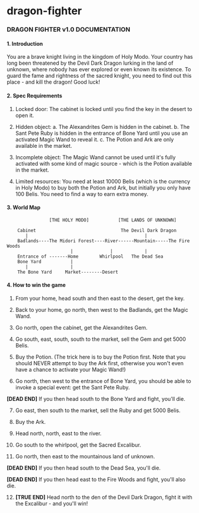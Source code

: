 dragon-fighter
==============
<h3>DRAGON FIGHTER v1.0 DOCUMENTATION</h3>              

<h4>1.  Introduction</h4>

You are a brave knight living in the kingdom of Holy Modo.
Your country has long been threatened by the Devil Dark
Dragon lurking in the land of unknown, where nobody has ever
explored or even known its existence. To guard the fame
and rightness of the sacred knight, you need to find out this
place - and kill the dragon! Good luck!

<h4>2.  Spec Requirements</h4>

1) Locked door: 
The cabinet is locked until you find the key in the desert to open it.

2) Hidden object:
    a. The Alexandrites Gem is hidden in the cabinet.
    b. The Sant Pete Ruby is hidden in the entrance of Bone Yard until
    you use an activated Magic Wand to reveal it.
    c. The Potion and Ark are only available in the market.

3) Incomplete object:
The Magic Wand cannot be used until it's fully activated with some kind
of magic source - which is the Potion available in the market.

4) Limited resources:
You need at least 10000 Belis (which is the currency in Holy Modo) to buy
both the Potion and Ark, but initially you only have 100 Belis. You need
to find a way to earn extra money.

<h4>3.  World Map</h4>

                    [THE HOLY MODO]           [THE LANDS OF UNKNOWN]
        
        Cabinet                                The Devil Dark Dragon
           |                                            |
        Badlands----The Midori Forest----River------Mountain-----The Fire Woods
                            |              |            |
        Entrance of -------Home        Whirlpool   The Dead Sea
        Bone Yard           |
           |                |
        The Bone Yard     Market--------Desert

<h4>4.  How to win the game</h4>
    
1) From your home, head south and then east to the desert, get the key.

2) Back to your home, go north, then west to the Badlands, get the Magic
Wand.

3) Go north, open the cabinet, get the Alexandrites Gem.

4) Go south, east, south, south to the market, sell the Gem and get 5000
Belis.

5) Buy the Potion. (The trick here is to buy the Potion first. Note that
you should NEVER attempt to buy the Ark first, otherwise you won't even
have a chance to activate your Magic Wand!)

6) Go north, then west to the entrance of Bone Yard, you should be able
to invoke a special event: get the Sant Pete Ruby.

<strong>[DEAD END]</strong> If you then head south to the Bone Yard and fight, you'll die.

7) Go east, then south to the market, sell the Ruby and get 5000 Belis.

8) Buy the Ark.

9) Head north, north, east to the river.

10) Go south to the whirlpool, get the Sacred Excalibur.

11) Go north, then east to the mountainous land of unknown.

<strong>[DEAD END]</strong> If you then head south to the Dead Sea, you'll die.

<strong>[DEAD END]</strong> If you then head east to the Fire Woods and fight, you'll
also die.

12) <strong>[TRUE END]</strong> Head north to the den of the Devil Dark Dragon, fight it with the Excalibur - and you'll win!
